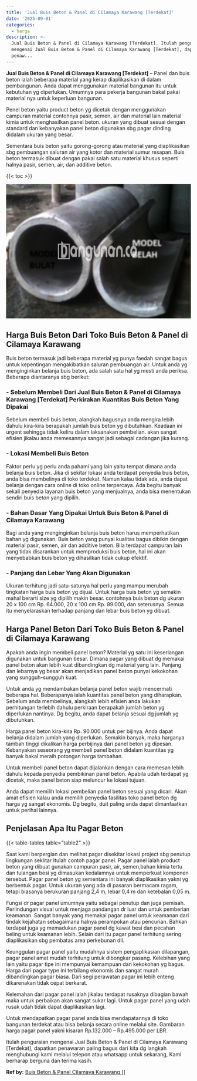 ```yaml
---
title: 'Jual Buis Beton & Panel di Cilamaya Karawang [Terdekat]'
date: '2025-09-01'
categories:
  - harga
description: >-
  Jual Buis Beton & Panel di Cilamaya Karawang [Terdekat]. Itulah penguraian
  mengenai Jual Buis Beton & Panel di Cilamaya Karawang [Terdekat], dapatkan
  penaw...
---
```


**Jual Buis Beton & Panel di Cilamaya Karawang \[Terdekat\]** – Panel dan buis beton ialah beberapa material yang kerap diaplikasikan di dalam pembangunan. Anda dapat menggunakan material bangunan itu untuk kebutuhan yg diperlukan. Umumnya para pekerja bangunan bakal pakai material nya untuk keperluan bangunan.

Penel beton yaitu product beton yg dicetak dengan menggunakan campuran material contohnya pasir, semen, air dan material lain material kimia untuk menghasilkan panel beton. ukuran yang dibuat sesuai dengan standard dan kebanyakan panel beton digunakan sbg pagar dinding didalam ukuran yang besar.

Sementara buis beton yaitu gorong-gorong atau material yang diaplikasikan sbg pembuangan saluran air yang kotor dan material sumur resapan. Buis beton termasuk dibuat dengan pakai salah satu material khusus seperti halnya pasir, semen, air, dan additive beton.

{{< toc >}}

![Jual Buis Beton & Panel di Cilamaya Karawang [Terdekat]](/images/jual-panel-buis-beton-murah-08.png)

## Harga Buis Beton Dari Toko Buis Beton & Panel di Cilamaya Karawang

Buis beton termasuk jadi beberapa material yg punya faedah sangat bagus untuk kepentingan mengakibatkan saluran pembuangan air. Untuk anda yg menginginkan belanja buis beton, ada salah satu hal yg mesti anda periksa. Beberapa diantaranya sbg berikut:

### \- Sebelum Membeli Dari Jual Buis Beton & Panel di Cilamaya Karawang \[Terdekat\] Perkirakan Kuantitas Buis Beton Yang Dipakai

Sebelum membeli buis beton, alangkah bagusnya anda mengira lebih dahulu kira-kira berapakah jumlah buis beton yg dibutuhkan. Keadaan ini urgent sehingga tidak keliru dalam laksanakan pembelian. akan sangat efisien jikalau anda memesannya sangat jadi sebagai cadangan jika kurang.

### \- Lokasi Membeli Buis Beton

Faktor perlu yg perlu anda pahami yang lain yaitu tempat dimana anda belanja buis beton. Jika di sekitar lokasi anda terdapat penyedia buis beton, anda bisa membelinya di toko terdekat. Namun kalau tidak ada, anda dapat belanja dengan cara online di toko online terpercaya. Ada begitu banyak sekali penyedia layanan buis beton yang menjualnya, anda bisa menentukan sendiri buis beton yang dipilih.

### \- Bahan Dasar Yang Dipakai Untuk Buis Beton & Panel di Cilamaya Karawang

Bagi anda yang menginginkan belanja buis beton harus memperhatikan bahan yg digunakan. Buis beton yang punyai kualitas bagus dibikin dengan material pasir, semen, air dan additive beton. Bila terdapat campuran lain yang tidak disarankan untuk memproduksi buis beton, hal ini akan menyebabkan buis beton yg dihasilkan tidak cukup efektif.

### \- Panjang dan Lebar Yang Akan Digunakan

Ukuran terhitung jadi satu-satunya hal perlu yang mampu merubah tingkatan harga buis beton yg dijual. Untuk harga buis beton yg semakin mahal berarti size yg dipilih makin besar. contohnya buis beton dg ukuran 20 x 100 cm Rp. 64.000, 20 x 100 cm Rp. 89.000, dan seterusnya. Semua itu menyelaraskan terhadap panjang dan lebar buis beton yg dibuat.

## Harga Panel Beton Dari Toko Buis Beton & Panel di Cilamaya Karawang

Apakah anda ingin membeli panel beton? Material yg satu ini keseriangan digunakan untuk bangunan besar. Dimana pagar yang dibuat dg memakai panel beton akan lebih kuat dibandingkan dg material yang lain. Panjang dan lebarnya yg besar akan menjadikan panel beton punyai kekokohan yang sungguh-sungguh kuat.

Untuk anda yg mendambakan belanja panel beton wajib mencermati beberapa hal. Beberapanya ialah kuantitas panel beton yang diharapkan. Sebelum anda membelinya, alangkah lebih efisien anda lakukan perhitungan terlebih dahulu perkiraan berapakah jumlah beton yg diperlukan nantinya. Dg begitu, anda dapat belanja sesuai dg jumlah yg dibutuhkan.

Harga panel beton kira-kira Rp. 90.000 untuk per bijinya. Anda dapat belanja didalam jumlah yang diperlukan. Semakin banyak, maka harganya tambah tinggi dikalikan harga perbijinya dari panel beton yg dipesan. Kebanyakan seseorang yg membeli panel beton didalam kuantitas yg banyak bakal meraih potongan harga tambahan.

Untuk membeli panel beton dapat dijalankan dengan cara memesan lebih dahulu kepada penyedia pembikinan panel beton. Apabila udah terdapat yg dicetak, maka panel beton siap meluncur ke lokasi tujuan.

Anda dapat memilih lokasi pembelian panel beton sesuai yang dicari. Akan amat efisien kalau anda memilih penyedia fasilitas toko panel beton dg harga yg sangat ekonomis. Dg begitu, duit paling anda dapat dimanfaatkan untuk perihal lainnya.

## Penjelasan Apa Itu Pagar Beton

{{< table-tables table="table2" >}}

Saat kami berpergian dan melihat pagar disekitar lokasi project sbg penutup lingkungan seklitar Itulah contoh pagar panel. Pagar panel ialah product beton yang dibuat gunakan campuran pasir, air, semen,bahan kimia tertu dan tulangan besi yg dimasukan kedalamnya untuk memperkuat komponen tersebut. Pagar panel beton yg sementara ini banyak diaplikasikan yakni yg berbentuk pagar. Untuk ukuran yang ada di pasaran bermacam ragam, tetapi biasanya berukuran panjang 2,4 m, lebar 0,4 m dan ketebalan 0,05 m.

Fungsi dr pagar panel umumnya yaitu sebagai penutup dan juga pemisah. Perlindungan visual untuk menjaga pandangan dr luar dan untuk pemberian keamanan. Sangat banyak yang memakai pagar panel untuk keamanan dari tindak kejahatan sebagaimana halnya perampokan atau pencurian. Bahkan terdapat juga yg memadukan pagar panel dg kawat besi dan pecahan beling untuk keamanan lebih. Selain dari itu pagar panel terhitung sering diaplikasikan sbg pembatas area perkebunan dll.

Keunggulan pagar panel yaitu mudahnya sistem pengaplikasian dilapangan, pagar panel amat mudah terhitung untuk dibongkar pasang. Kelebihan yang lain yaitu pagar tipe ini mempunyai kemampuan dan kekokohan yg bagus. Harga dari pagar type ini terbilang ekonomis dan sangat murah dibandingkan pagar biasa. Dari segi perawatan pagar ini lebih enteng dikarenakan tidak cepat berkarat.

Kelemahan dari pagar panel ialah jikalau terdapat rusaknya dibagian bawah maka untuk perbaikan akan sangat sukar lagi. Untuk pagar panel yang udah rusak udah tidak dapat diaplikasikan lagi.

Untuk mendapatkan pagar panel anda bisa mendapatannya di toko bangunan terdekat atau bisa belanja secara online melalui site. Gambaran harga pagar panel yakni kisaran Rp.132.000 – Rp.495.000 per LBR.

Itulah penguraian mengenai Jual Buis Beton & Panel di Cilamaya Karawang \[Terdekat\], dapatkan penawaran paling bagus dari kita dg langkah menghubungi kami melalui telepon atau whatsapp untuk sekarang, Kami berharap berguna dan terima kasih.

**Ref by:** [Buis Beton & Panel Cilamaya Karawang []](https://id.wikipedia.org/wiki/Buis)
